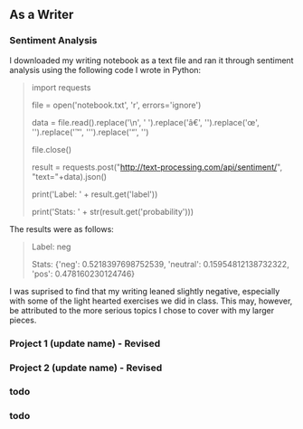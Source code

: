 ## As a Writer



### Sentiment Analysis

I downloaded my writing notebook as a text file and ran it through sentiment analysis using the following code I wrote in Python:

> import requests
>  
> file = open('notebook.txt', 'r', errors='ignore')
>
> data = file.read().replace('\n', ' ').replace('â€', '').replace('œ', '').replace('™', '\'').replace('“', '')
>
> file.close()
>
> result = requests.post("http://text-processing.com/api/sentiment/", "text="+data).json()
>
> print('Label: ' + result.get('label'))
>
> print('Stats: ' + str(result.get('probability')))

The results were as follows:

> Label: neg
>
> Stats: {'neg': 0.5218397698752539, 'neutral': 0.15954812138732322, 'pos': 0.478160230124746}

I was suprised to find that my writing leaned slightly negative, especially with some of the light hearted exercises we did in class.
This may, however, be attributed to the more serious topics I chose to cover with my larger pieces.

### Project 1 (update name) - Revised



### Project 2 (update name) - Revised



### todo



### todo

